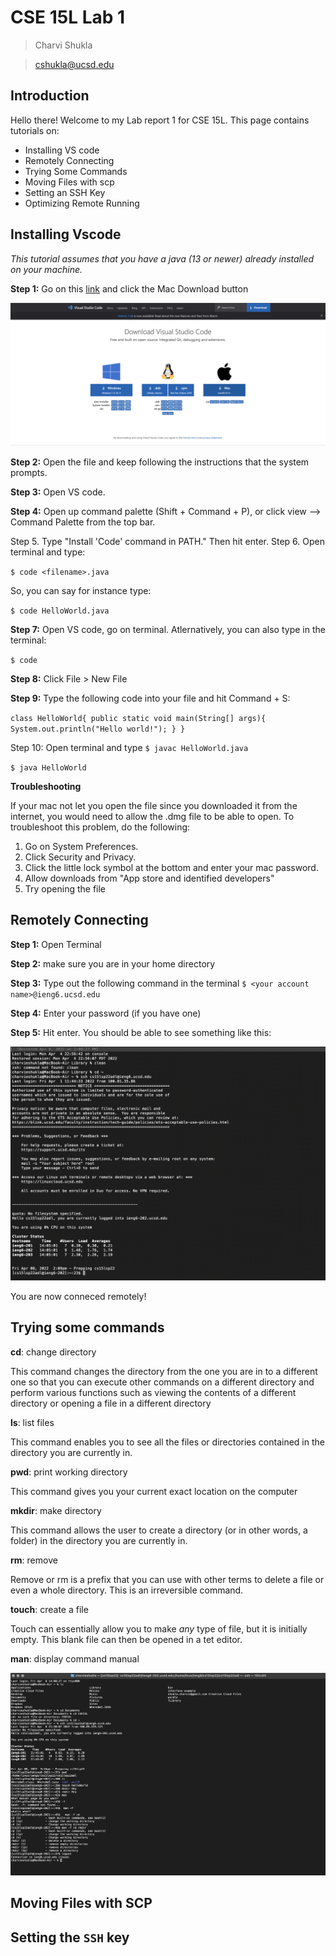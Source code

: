 # CSE 15L Lab 1 
> Charvi Shukla 

>cshukla@ucsd.edu

## Introduction 

Hello there! Welcome to my Lab report 1 for CSE 15L. This page contains tutorials on:
* Installing VS code
* Remotely Connecting 
* Trying Some Commands
* Moving Files with scp
* Setting an SSH Key
* Optimizing Remote Running


## Installing Vscode
_This tutorial assumes that you have a java (13 or newer) already installed on your machine._

**Step 1:** Go on this [link](https://code.visualstudio.com/download) and click the Mac Download button 

![Image](VS_code_setup1.png)


**Step 2:** Open the file and keep following the instructions that the system prompts.

**Step 3:** Open VS code. 

**Step 4:** Open up command palette (Shift + Command  + P), or click view --> Command Palette from the top bar.

Step 5. Type "Install 'Code' command in PATH." Then hit enter. 
Step 6. Open terminal and type:

`$ code <filename>.java`

So, you can say for instance type:

`$ code HelloWorld.java`

**Step 7:** Open VS code, go on terminal. Atlernatively, you can also type in the terminal:

`$ code` 

**Step 8:** Click File > New File 

**Step 9:** Type the following code into your file and hit Command + S:

``class HelloWorld{
	public static void main(String[] args){
		System.out.println("Hello world!");
	}
} ``

Step 10: Open terminal and type 
`$ javac HelloWorld.java `

`$ java HelloWorld `

**Troubleshooting**

 If your mac not let you open the file since you downloaded it from the internet, you would need to allow the .dmg file to be able to open. To troubleshoot this problem, do the following:

1. Go on System Preferences. 
2. Click Security and Privacy. 
3. Click the little lock symbol at the bottom and enter your mac password. 
4. Allow downloads from "App store and identified developers"
5. Try opening the file 

## Remotely Connecting 
**Step 1:** Open Terminal 

**Step 2:** make sure you are in your home directory 

**Step 3:** Type out the following command in the terminal 
`$ <your account name>@ieng6.ucsd.edu `

**Step 4:** Enter your password (if you have one) 

**Step 5:** Hit enter. You should be able to see something like this:

![Image](Remotely_connecting_screenshot1.png)

You are now conneced remotely!

## Trying some commands
__cd__: change directory 

This command changes the directory from the one you are in to a different one so that you can execute other commands on a different directory and perform various functions such as viewing the contents of a different directory or opening a file in a different directory

__ls__: list files 

This command enables you to see all the files or directories contained in the directory you are currently in. 

__pwd__: print working directory 

This command gives you your current exact location on the computer

__mkdir__: make directory 

This command allows the user to create a directory (or in other words, a folder) in the directory you are currently in. 

__rm__: remove

Remove or rm is a prefix that you can use with other terms to delete a file or even a whole directory. This is an irreversible command.

__touch__: create a file

Touch can essentially allow you to make _any_ type of file, but it is initially empty. This blank file can then be opened in a tet editor. 

__man__: display command manual 

![Touch](Lab_commands_screenshot.png)

## Moving Files with SCP 


## Setting the `SSH` key 

